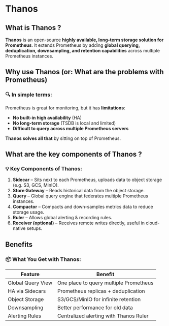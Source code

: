 # Thanos 

## What is Thanos ?

**Thanos** is an open-source **highly available, long-term storage solution for Prometheus**. It extends Prometheus by adding **global querying, deduplication, downsampling, and retention capabilities** across multiple Prometheus instances.

## Why use Thanos (or: What are the problems with Prometheus)

### 🔍 In simple terms:
Prometheus is great for monitoring, but it has **limitations**:
- **No built-in high availability** (HA)
- **No long-term storage** (TSDB is local and limited)
- **Difficult to query across multiple Prometheus servers**

**Thanos solves all that** by sitting on top of Prometheus.

## What are the key components of Thanos ?

### 💡 Key Components of Thanos:

1. **Sidecar** – Sits next to each Prometheus, uploads data to object storage (e.g. S3, GCS, MinIO).
2. **Store Gateway** – Reads historical data from the object storage.
3. **Query** – Global query engine that federates multiple Prometheus instances.
4. **Compactor** – Compacts and down-samples metrics data to reduce storage usage.
5. **Ruler** – Allows global alerting & recording rules.
6. **Receiver (optional)** – Receives remote writes directly, useful in cloud-native setups.

## Benefits 

### 📦 What You Get with Thanos:

| Feature               | Benefit                                  |
|----------------------|------------------------------------------|
| Global Query View    | One place to query multiple Prometheus   |
| HA via Sidecars      | Prometheus replicas + deduplication      |
| Object Storage       | S3/GCS/MinIO for infinite retention      |
| Downsampling         | Better performance for old data          |
| Alerting Rules       | Centralized alerting with Thanos Ruler   |

